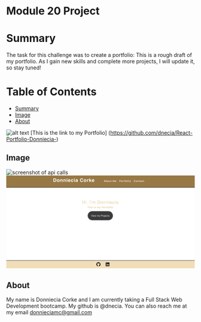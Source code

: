 # **Module 20 Project**
# Summary
The task for this challenge was to create a portfolio: This is a rough draft of my portfolio. As I gain new skills and complete more projects, I will update it, so stay tuned!

# Table of Contents 
* [Summary](#Summary)
* [Image](#Image)
* [About](#about)


![alt text](./assets/images/Screen%20Shot%202022-06-24%20at%2012.31.36%20AM.png)
[This is the link to my Portfolio] (https://github.com/dnecia/React-Portfolio-Donniecia-)

## Image 
![screenshot of api calls](./src/assets/images/Screen%20Shot%202022-06-24%20at%2012.31.36%20AM.png)
![screenshot of api calls](./src/assets/images/Screen%20Shot%202022-11-17%20at%2012.46.30%20AM.png)



## About
My name is Donniecia Corke and I am currently taking a Full Stack Web Development bootcamp. My github is @dnecia. You can also reach me at my email donnieciamc@gmail.com